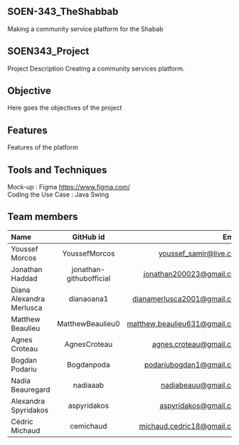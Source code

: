 ## SOEN-343_TheShabbab
Making a community service platform for the Shabab

## SOEN343_Project
Project Description
Creating a community services platform.

## Objective
Here goes the objectives of the project

## Features
Features of the platform

## Tools and Techniques
Mock-up : Figma https://www.figma.com/ <br/>
Coding the Use Case : Java Swing

## Team members
| Name                     |      GitHub id   |                         Email |
| :----------------------- | :--------------: | ----------------------------: |
Youssef Morcos|	YoussefMorcos|	youssef_samir@live.com
Jonathan Haddad|	jonathan-githubofficial|	jonathan200023@gmail.com
Diana Alexandra Merlusca|	dianaoana1|	dianamerlusca2001@gmail.com
Matthew Beaulieu|	MatthewBeaulieu0|	matthew.beaulieu631@gmail.com
Agnes Croteau|	AgnesCroteau|	agnes.croteau@gmail.com
Bogdan Podariu|	Bogdanpoda|	podariubogdan1@gmail.com
Nadia Beauregard|	nadiaaab|	nadiabeauu@gmail.com
Alexandra Spyridakos|	aspyridakos|	aspyridakos@gmail.com
Cédric Michaud	|cemichaud|	michaud.cedric18@gmail.com
